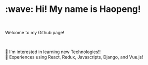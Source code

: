 <h1> :wave: Hi! My name is Haopeng! </h1> <br/>

Welcome to my Github page! <br/>

<br/>

👀 I'm interested in learning new Technologies!! <br/>
👀 Experiences using React, Redux, Javascripts, Django, and Vue.js! <br/>




